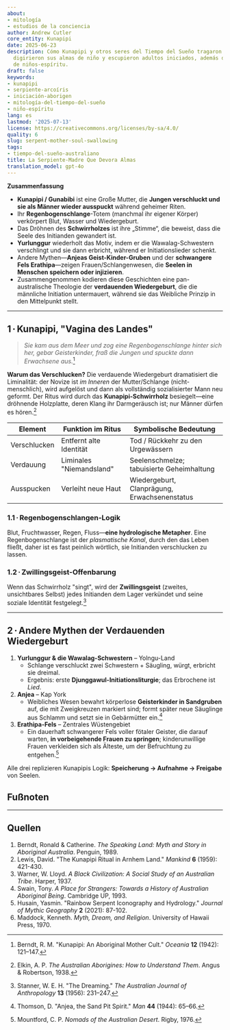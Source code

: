 ```yaml
---
about:
- mitología
- estudios de la conciencia
author: Andrew Cutler
core_entity: Kunapipi
date: 2025-06-23
description: Cómo Kunapipi y otros seres del Tiempo del Sueño tragaron a los novicios,
  digirieron sus almas de niño y escupieron adultos iniciados, además de mitos paralelos
  de niños-espíritu.
draft: false
keywords:
- kunapipi
- serpiente-arcoíris
- iniciación-aborigen
- mitología-del-tiempo-del-sueño
- niño-espíritu
lang: es
lastmod: '2025-07-13'
license: https://creativecommons.org/licenses/by-sa/4.0/
quality: 6
slug: serpent-mother-soul-swallowing
tags:
- tiempo-del-sueño-australiano
title: La Serpiente-Madre Que Devora Almas
translation_model: gpt-4o
---
```


**Zusammenfassung**

- **Kunapipi / Gunabibi** ist eine Große Mutter, die **Jungen verschluckt und sie als Männer wieder ausspuckt** während geheimer Riten.  
- Ihr **Regenbogenschlange**-Totem (manchmal ihr eigener Körper) verkörpert Blut, Wasser und Wiedergeburt.  
- Das Dröhnen des **Schwirrholzes** ist ihre „Stimme“, die beweist, dass die Seele des Initianden gewandert ist.  
- **Yurlunggur** wiederholt das Motiv, indem er die Wawalag-Schwestern verschlingt und sie dann erbricht, während er Initiationslieder schenkt.  
- Andere Mythen—**Anjeas Geist-Kinder-Gruben** und der **schwangere Fels Erathipa**—zeigen Frauen/Schlangenwesen, die **Seelen in Menschen speichern oder injizieren**.  
- Zusammengenommen kodieren diese Geschichten eine pan-australische Theologie der **verdauenden Wiedergeburt**, die die männliche Initiation untermauert, während sie das Weibliche Prinzip in den Mittelpunkt stellt.

---

## 1 · Kunapipi, "Vagina des Landes"

> *Sie kam aus dem Meer und zog eine Regenbogenschlange hinter sich her, gebar Geisterkinder, fraß die Jungen und spuckte dann Erwachsene aus.*[^1]

**Warum das Verschlucken?** 
Die verdauende Wiedergeburt dramatisiert die Liminalität: der Novize ist *im Inneren* der Mutter/Schlange (nicht-menschlich), wird aufgelöst und dann als vollständig sozialisierter Mann neu geformt. Der Ritus wird durch das **Kunapipi-Schwirrholz** besiegelt—eine dröhnende Holzplatte, deren Klang ihr Darmgeräusch ist; nur Männer dürfen es hören.[^2]

| Element | Funktion im Ritus | Symbolische Bedeutung |
|---------|-------------------|-----------------------|
| Verschlucken | Entfernt alte Identität | Tod / Rückkehr zu den Urgewässern |
| Verdauung | Liminales "Niemandsland" | Seelenschmelze; tabuisierte Geheimhaltung |
| Ausspucken | Verleiht neue Haut | Wiedergeburt, Clanprägung, Erwachsenenstatus |

### 1.1 · Regenbogenschlangen-Logik 
Blut, Fruchtwasser, Regen, Fluss—**eine hydrologische Metapher**. Eine Regenbogenschlange ist der *plasmatische Kanal*, durch den das Leben fließt, daher ist es fast peinlich wörtlich, sie Initianden verschlucken zu lassen.

### 1.2 · Zwillingsgeist-Offenbarung 
Wenn das Schwirrholz "singt", wird der **Zwillingsgeist** (zweites, unsichtbares Selbst) jedes Initianden dem Lager verkündet und seine soziale Identität festgelegt.[^3]

---

## 2 · Andere Mythen der Verdauenden Wiedergeburt

1. **Yurlunggur & die Wawalag-Schwestern** – Yolngu-Land  
   - Schlange verschluckt zwei Schwestern + Säugling, würgt, erbricht sie dreimal.  
   - Ergebnis: erste **Djunggawul-Initiationsliturgie**; das Erbrochene ist *Lied*.  
2. **Anjea** – Kap York  
   - Weibliches Wesen bewahrt körperlose **Geisterkinder in Sandgruben** auf, die mit Zweigkreuzen markiert sind; formt später neue Säuglinge aus Schlamm und setzt sie in Gebärmütter ein.[^4]  
3. **Erathipa-Fels** – Zentrales Wüstengebiet  
   - Ein dauerhaft schwangerer Fels voller fötaler Geister, die darauf warten, **in vorbeigehende Frauen zu springen**; kinderunwillige Frauen verkleiden sich als Älteste, um der Befruchtung zu entgehen.[^5]  

Alle drei replizieren Kunapipis Logik: **Speicherung → Aufnahme → Freigabe** von Seelen.

## Fußnoten

[^1]: Berndt, R. M. "Kunapipi: An Aboriginal Mother Cult." *Oceania* **12** (1942): 121–147. 
[^2]: Elkin, A. P. *The Australian Aborigines: How to Understand Them*. Angus & Robertson, 1938. 
[^3]: Stanner, W. E. H. "The Dreaming." *The Australian Journal of Anthropology* **13** (1956): 231–247. 
[^4]: Thomson, D. "Anjea, the Sand Pit Spirit." *Man* **44** (1944): 65–66. 
[^5]: Mountford, C. P. *Nomads of the Australian Desert*. Rigby, 1976.

---

## Quellen

1. Berndt, Ronald & Catherine. *The Speaking Land: Myth and Story in Aboriginal Australia*. Penguin, 1989. 
2. Lewis, David. "The Kunapipi Ritual in Arnhem Land." *Mankind* **6** (1959): 421-430. 
3. Warner, W. Lloyd. *A Black Civilization: A Social Study of an Australian Tribe*. Harper, 1937. 
4. Swain, Tony. *A Place for Strangers: Towards a History of Australian Aboriginal Being*. Cambridge UP, 1993. 
5. Husain, Yasmin. "Rainbow Serpent Iconography and Hydrology." *Journal of Mythic Geography* **2** (2021): 87-102. 
6. Maddock, Kenneth. *Myth, Dream, and Religion*. University of Hawaii Press, 1970.